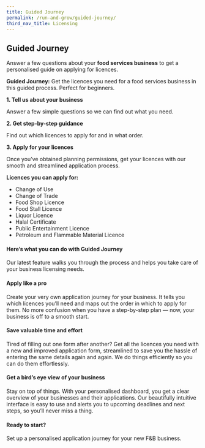 ```yaml
---
title: Guided Journey
permalink: /run-and-grow/guided-journey/
third_nav_title: Licensing
---
```


## Guided Journey
Answer a few questions about your **food services business** to get a personalised guide on applying for licences.

**Guided Journey:** Get the licences you need for a food services business in this guided process. Perfect for beginners.

**1. Tell us about your business**

Answer a few simple questions so we can find out what you need.

**2. Get step-by-step guidance**

Find out which licences to apply for and in what order.

**3. Apply for your licences**

Once you’ve obtained planning permissions, get your licences with our smooth and streamlined application process.

**Licences you can apply for:**
- Change of Use
- Change of Trade
- Food Shop Licence
- Food Stall Licence
- Liquor Licence
- Halal Certificate
- Public Entertainment Licence
- Petroleum and Flammable Material Licence

#### Here’s what you can do with Guided Journey
Our latest feature walks you through the process and helps you take care of your business licensing needs.

#### Apply like a pro
Create your very own application journey for your business. It tells you which licences you’ll need and maps out the order in which to apply for them. No more confusion when you have a step-by-step plan — now, your business is off to a smooth start.

#### Save valuable time and effort
Tired of filling out one form after another? Get all the licences you need with a new and improved application form, streamlined to save you the hassle of entering the same details again and again. We do things efficiently so you can do them effortlessly.

#### Get a bird’s eye view of your business
Stay on top of things. With your personalised dashboard, you get a clear overview of your businesses and their applications. Our beautifully intuitive interface is easy to use and alerts you to upcoming deadlines and next steps, so you’ll never miss a thing.

#### Ready to start?
Set up a personalised application journey for your new F&B business.